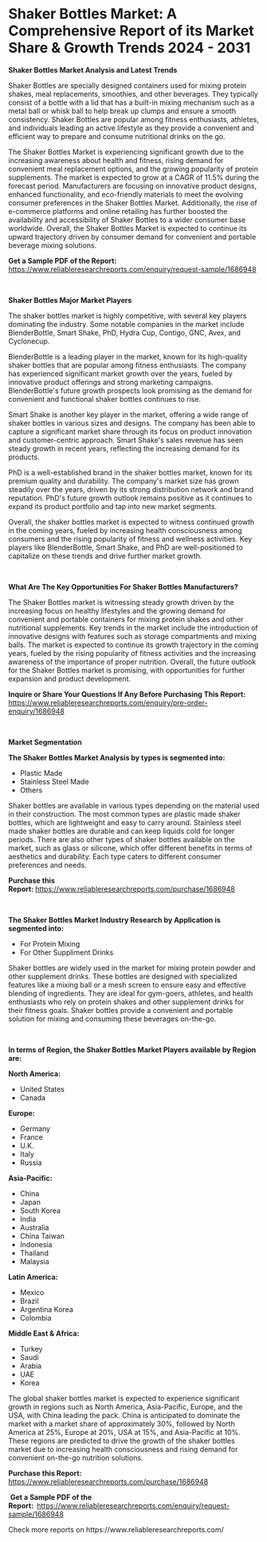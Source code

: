 <p><h1>Shaker Bottles Market: A Comprehensive Report of its Market Share & Growth Trends 2024 - 2031</h1></p><p><strong>Shaker Bottles Market Analysis and Latest Trends</strong></p>
<p><p>Shaker Bottles are specially designed containers used for mixing protein shakes, meal replacements, smoothies, and other beverages. They typically consist of a bottle with a lid that has a built-in mixing mechanism such as a metal ball or whisk ball to help break up clumps and ensure a smooth consistency. Shaker Bottles are popular among fitness enthusiasts, athletes, and individuals leading an active lifestyle as they provide a convenient and efficient way to prepare and consume nutritional drinks on the go.</p><p>The Shaker Bottles Market is experiencing significant growth due to the increasing awareness about health and fitness, rising demand for convenient meal replacement options, and the growing popularity of protein supplements. The market is expected to grow at a CAGR of 11.5% during the forecast period. Manufacturers are focusing on innovative product designs, enhanced functionality, and eco-friendly materials to meet the evolving consumer preferences in the Shaker Bottles Market. Additionally, the rise of e-commerce platforms and online retailing has further boosted the availability and accessibility of Shaker Bottles to a wider consumer base worldwide. Overall, the Shaker Bottles Market is expected to continue its upward trajectory driven by consumer demand for convenient and portable beverage mixing solutions.</p></p>
<p><strong>Get a Sample PDF of the Report:&nbsp;</strong> <a href="https://www.reliableresearchreports.com/enquiry/request-sample/1686948">https://www.reliableresearchreports.com/enquiry/request-sample/1686948</a></p>
<p>&nbsp;</p>
<p><strong>Shaker Bottles Major Market Players</strong></p>
<p><p>The shaker bottles market is highly competitive, with several key players dominating the industry. Some notable companies in the market include BlenderBottle, Smart Shake, PhD, Hydra Cup, Contigo, GNC, Avex, and Cyclonecup.</p><p>BlenderBottle is a leading player in the market, known for its high-quality shaker bottles that are popular among fitness enthusiasts. The company has experienced significant market growth over the years, fueled by innovative product offerings and strong marketing campaigns. BlenderBottle's future growth prospects look promising as the demand for convenient and functional shaker bottles continues to rise.</p><p>Smart Shake is another key player in the market, offering a wide range of shaker bottles in various sizes and designs. The company has been able to capture a significant market share through its focus on product innovation and customer-centric approach. Smart Shake's sales revenue has seen steady growth in recent years, reflecting the increasing demand for its products.</p><p>PhD is a well-established brand in the shaker bottles market, known for its premium quality and durability. The company's market size has grown steadily over the years, driven by its strong distribution network and brand reputation. PhD's future growth outlook remains positive as it continues to expand its product portfolio and tap into new market segments.</p><p>Overall, the shaker bottles market is expected to witness continued growth in the coming years, fueled by increasing health consciousness among consumers and the rising popularity of fitness and wellness activities. Key players like BlenderBottle, Smart Shake, and PhD are well-positioned to capitalize on these trends and drive further market growth.</p></p>
<p>&nbsp;</p>
<p><strong>What Are The Key Opportunities For Shaker Bottles Manufacturers?</strong></p>
<p><p>The Shaker Bottles market is witnessing steady growth driven by the increasing focus on healthy lifestyles and the growing demand for convenient and portable containers for mixing protein shakes and other nutritional supplements. Key trends in the market include the introduction of innovative designs with features such as storage compartments and mixing balls. The market is expected to continue its growth trajectory in the coming years, fueled by the rising popularity of fitness activities and the increasing awareness of the importance of proper nutrition. Overall, the future outlook for the Shaker Bottles market is promising, with opportunities for further expansion and product development.</p></p>
<p><strong>Inquire or Share Your Questions If Any Before Purchasing This Report:</strong> <a href="https://www.reliableresearchreports.com/enquiry/pre-order-enquiry/1686948">https://www.reliableresearchreports.com/enquiry/pre-order-enquiry/1686948</a></p>
<p>&nbsp;</p>
<p><strong>Market Segmentation</strong></p>
<p><strong>The Shaker Bottles Market Analysis by types is segmented into:</strong></p>
<p><ul><li>Plastic Made</li><li>Stainless Steel Made</li><li>Others</li></ul></p>
<p><p>Shaker bottles are available in various types depending on the material used in their construction. The most common types are plastic made shaker bottles, which are lightweight and easy to carry around. Stainless steel made shaker bottles are durable and can keep liquids cold for longer periods. There are also other types of shaker bottles available on the market, such as glass or silicone, which offer different benefits in terms of aesthetics and durability. Each type caters to different consumer preferences and needs.</p></p>
<p><strong>Purchase this Report:&nbsp;</strong><a href="https://www.reliableresearchreports.com/purchase/1686948">https://www.reliableresearchreports.com/purchase/1686948</a></p>
<p>&nbsp;</p>
<p><strong>The Shaker Bottles Market Industry Research by Application is segmented into:</strong></p>
<p><ul><li>For Protein Mixing</li><li>For Other Suppliment Drinks</li></ul></p>
<p><p>Shaker bottles are widely used in the market for mixing protein powder and other supplement drinks. These bottles are designed with specialized features like a mixing ball or a mesh screen to ensure easy and effective blending of ingredients. They are ideal for gym-goers, athletes, and health enthusiasts who rely on protein shakes and other supplement drinks for their fitness goals. Shaker bottles provide a convenient and portable solution for mixing and consuming these beverages on-the-go.</p></p>
<p>&nbsp;</p>
<p><strong>In terms of Region, the Shaker Bottles Market Players available by Region are:</strong></p>
<p>
    <p> <strong> North America: </strong>
        <ul>
            <li>United States</li>
            <li>Canada</li>
        </ul>
        </p> 
    <p> <strong> Europe: </strong>
        <ul>
            <li>Germany</li>
            <li>France</li>
            <li>U.K.</li>
            <li>Italy</li>
            <li>Russia</li>
        </ul>
        </p> 
    <p> <strong> Asia-Pacific: </strong>
        <ul>
            <li>China</li>
            <li>Japan</li>
            <li>South Korea</li>
            <li>India</li>
            <li>Australia</li>
            <li>China Taiwan</li>
            <li>Indonesia</li>
            <li>Thailand</li>
            <li>Malaysia</li>
        </ul>
        </p> 
    <p> <strong> Latin America: </strong>
        <ul>
            <li>Mexico</li>
            <li>Brazil</li>
            <li>Argentina Korea</li>
            <li>Colombia</li>
        </ul>
        </p> 
    <p> <strong> Middle East & Africa: </strong>
        <ul>
            <li>Turkey</li>
            <li>Saudi</li>
            <li>Arabia</li>
            <li>UAE</li>
            <li>Korea</li>
        </ul>
    </p>
    </p>
<p><p>The global shaker bottles market is expected to experience significant growth in regions such as North America, Asia-Pacific, Europe, and the USA, with China leading the pack. China is anticipated to dominate the market with a market share of approximately 30%, followed by North America at 25%, Europe at 20%, USA at 15%, and Asia-Pacific at 10%. These regions are predicted to drive the growth of the shaker bottles market due to increasing health consciousness and rising demand for convenient on-the-go nutrition solutions.</p></p>
<p><strong>Purchase this Report: </strong><a href="https://www.reliableresearchreports.com/purchase/1686948">https://www.reliableresearchreports.com/purchase/1686948</a></p>
<p>&nbsp;<strong>Get a Sample PDF of the Report:&nbsp;&nbsp;</strong><a href="https://www.reliableresearchreports.com/enquiry/request-sample/1686948">https://www.reliableresearchreports.com/enquiry/request-sample/1686948</a></p>
<p><strong></strong></p>
<p>Check more reports on https://www.reliableresearchreports.com/</p>